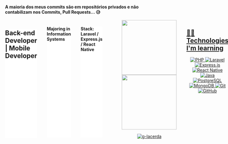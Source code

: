 #### A maioria dos meus commits são em repositórios privados e não contabilizam nos Commits, Pull Requests... 😥

<div style="display: flex; gap: 2rem;widht: 1200px">


<h2 style="background: #fff"> Back-end Developer | Mobile Developer </h2>
<h4 style="background: #fff"> Majoring in Information Systems </h4>

<h4 style="background: #fff"> Stack: Laravel / Express.js / React Native </h4>



<a href="https://github.com/g-lacerda"/>
<div align="center">
  <a href="https://github.com/g-lacerda">
  <img height="180em" src="https://github-readme-stats.vercel.app/api?username=g-lacerda&show_icons=true&theme=vue-dark&include_all_commits=true&count_private=true"/>
  <img height="180em" src="https://github-readme-stats.vercel.app/api/top-langs/?username=g-lacerda&layout=compact&langs_count=7&theme=vue-dark"/>
  <p align="center"><img src="https://github-readme-streak-stats.herokuapp.com/?user=g-lacerda&theme=vue-dark" alt="g-lacerda" /></p>
</div>


## 👩‍💻 Technologies I'm learning

<div align="center">

  ![PHP](https://img.shields.io/badge/php-%23777BB4.svg?style=for-the-badge&logo=php&logoColor=white)
  ![Laravel](https://img.shields.io/badge/laravel-%23FF2D20.svg?style=for-the-badge&logo=laravel&logoColor=white)
  ![Express.js](https://img.shields.io/badge/express.js-%23000000.svg?style=for-the-badge&logo=express&logoColor=white)
  ![React Native](https://img.shields.io/badge/react_native-%2361DAFB.svg?style=for-the-badge&logo=react&logoColor=white)
  ![Java](https://img.shields.io/badge/java-%23ED8B00.svg?style=for-the-badge&logo=openjdk&logoColor=white)
  ![PostgreSQL](https://img.shields.io/badge/postgresql-%23336791.svg?style=for-the-badge&logo=postgresql&logoColor=white)
  ![MongoDB](https://img.shields.io/badge/mongodb-%2347A248.svg?style=for-the-badge&logo=mongodb&logoColor=white)
  ![Git](https://img.shields.io/badge/git-%23F05032.svg?style=for-the-badge&logo=git&logoColor=white)
  ![GitHub](https://img.shields.io/badge/github-%23181717.svg?style=for-the-badge&logo=github&logoColor=white)

</div>


<div align="center">
   <hr />
  <h3 class="text-align: center"> Contact </h3>
 

  <a href="https://www.instagram.com/lacerda.jpg" target="_blank"><img src="https://img.shields.io/badge/-Instagram-%23E4405F?style=for-the-badge&logo=instagram&logoColor=white" target="_blank"></a>
  <a href = "mailto:guilacerda.28z@gmail.com"><img src="https://img.shields.io/badge/-Gmail-%23333?style=for-the-badge&logo=gmail&logoColor=dark" target="_blank"></a>
  <a href="https://www.linkedin.com/in/g-lacerda/" target="_blank"><img src="https://img.shields.io/badge/-LinkedIn-%230077B5?style=for-the-badge&logo=linkedin&logoColor=dark" target="_blank"></a> 
  

  
  
  </div>

</div>
